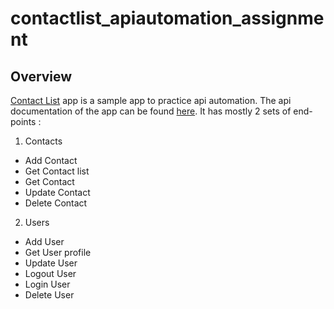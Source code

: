 # contactlist_apiautomation_assignment
Overview
-
[Contact List](https://thinking-tester-contact-list.herokuapp.com/) app is a sample app to practice api automation. The api documentation of the app can be found [here](https://documenter.getpostman.com/view/4012288/TzK2bEa8#3c540b2f-92ef-472a-ba77-33179fecd69b). It has mostly 2 sets of end-points : 
1. Contacts
 - Add Contact
 - Get Contact list
 - Get Contact
 - Update Contact
 - Delete Contact
2. Users
 - Add User
 - Get User profile
 - Update User
 - Logout User
 - Login User
 - Delete User
